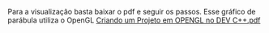 Para a visualização basta baixar o pdf e seguir os passos. Esse gráfico de parábula utiliza o OpenGL
[Criando um Projeto em OPENGL no DEV C++.pdf](https://github.com/JpMrqx/Parabola/files/10850912/Criando.um.Projeto.em.OPENGL.no.DEV.C%2B%2B.pdf)
